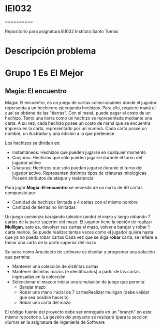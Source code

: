 # IEI032
==========

Repositorio para asignatura IEI032 Instituto Santo Tomás

# Descripción problema
# Grupo 1 Es El Mejor
## Magia: El encuentro

Magia: El encuentro, es un juego de cartas coleccionables donde el jugador representa a un hechicero ejecutando hechizos. Para ello, 
requiere maná el cual se obtiene de las "tierras". Con el maná, puede pagar el costo de un hechizo.  Tanto una tierra como un hechizo es representada mediante una carta. A su vez, cada hechizo posee un costo de maná que se encuentra impreso en la carta, representado por un numero. Cada carta posse un nombre, un ilustrador y una edicion a la que pertenece

Los hechizos se dividen en:

 - Instantáneos: Hechizos que pueden jugarse en cualquier momento
 - Conjuros: Hechizos que sólo pueden jugarse durante el turno del jugador activo
 - Criaturas: Hechizos que sólo pueden jugarse durante el turno del jugador activo. Representan distintos tipos de criaturas mitologicas. Poseen atributos de ataque y resistencia

Para jugar **Magia: El encuentro** se necesita de un mazo de 60 cartas compuesto por:

 - Cantidad de hechizos limitada a 4 cartas con el mismo nombre
 - Cantidad de tierras no limitadas

Un juego comienza barajando (aleatorizando) el mazo y luego robando 7 cartas de la parte superior del mazo.
El jugador tiene la opción de realizar **Mulligan**, esto es, devolver sus cartas al mazo, volver a barajar y robar 1 carta menos. 
Se puede realizar tantas veces como el jugador quiera hasta que ya no pueda robar cartas
Cada vez que se diga **robar** carta, se refiere a tomar una carta de la parte superior del mazo

Su tarea como Arquitecto de software es diseñar y programar una solución que permita:

 - Mantener una colección de distintas cartas
 - Mantener distintos mazos (e identificarlos) a partir de las cartas ingresadas en la colección
 - Seleccionar el mazo e iniciar una simulación de juego que permita:
	 -  Barajar mazo
	 -  Robar una mano inicial de 7 cartasRealizar mulligan (debe validar que sea posible hacerlo)
	 -  Robar una carta del mazo

El código fuente del proyecto debe ser entregado en un "branch" en este mismo repositorio. La gestión del proyecto se realizará (para la seccion diurna) en la asignatura de Ingeniería de Software
